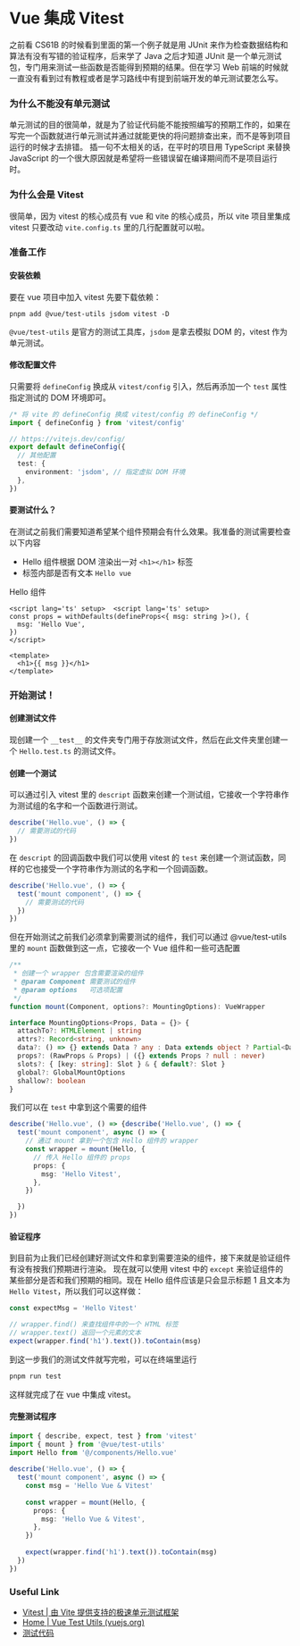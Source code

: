 # Vue 集成 Vitest


之前看 CS61B 的时候看到里面的第一个例子就是用 JUnit 来作为检查数据结构和算法有没有写错的验证程序，后来学了 Java 之后才知道 JUnit 是一个单元测试包，专门用来测试一些函数是否能得到预期的结果。但在学习 Web 前端的时候就一直没有看到过有教程或者是学习路线中有提到前端开发的单元测试要怎么写。
### 为什么不能没有单元测试
单元测试的目的很简单，就是为了验证代码能不能按照编写的预期工作的，如果在写完一个函数就进行单元测试并通过就能更快的将问题排查出来，而不是等到项目运行的时候才去排错。
插一句不太相关的话，在平时的项目用 TypeScript 来替换 JavaScript 的一个很大原因就是希望将一些错误留在编译期间而不是项目运行时。
### 为什么会是 Vitest
很简单，因为 vitest 的核心成员有 vue 和 vite 的核心成员，所以 vite 项目里集成 vitest 只要改动 `vite.config.ts` 里的几行配置就可以啦。
### 准备工作
#### 安装依赖
要在 vue 项目中加入 vitest 先要下载依赖：
```
pnpm add @vue/test-utils jsdom vitest -D
```
`@vue/test-utils` 是官方的测试工具库，`jsdom` 是拿去模拟 DOM 的，vitest 作为单元测试。

#### 修改配置文件
只需要将 `defineConfig` 换成从 `vitest/config` 引入，然后再添加一个 `test` 属性指定测试的 DOM 环境即可。
```ts
/* 将 vite 的 defineConfig 换成 vitest/config 的 defineConfig */
import { defineConfig } from 'vitest/config'

// https://vitejs.dev/config/  
export default defineConfig({  
  // 其他配置
  test: {  
    environment: 'jsdom', // 指定虚拟 DOM 环境
  },  
})
```
#### 要测试什么？
在测试之前我们需要知道希望某个组件预期会有什么效果。我准备的测试需要检查以下内容
- Hello 组件根据 DOM 渲染出一对 `<h1></h1>` 标签
- 标签内部是否有文本 `Hello vue`

Hello 组件
```vue
<script lang='ts' setup>  <script lang='ts' setup>  
const props = withDefaults(defineProps<{ msg: string }>(), {  
  msg: 'Hello Vue',  
})  
</script>  
  
<template>  
  <h1>{{ msg }}</h1>  
</template>  
```
### 开始测试！
#### 创建测试文件
现创建一个 `__test__` 的文件夹专门用于存放测试文件，然后在此文件夹里创建一个 `Hello.test.ts` 的测试文件。
#### 创建一个测试
可以通过引入 vitest 里的 `descript` 函数来创建一个测试组，它接收一个字符串作为测试组的名字和一个函数进行测试。
```typescript
describe('Hello.vue', () => {
  // 需要测试的代码
})
```
在 `descript` 的回调函数中我们可以使用 vitest 的 `test` 来创建一个测试函数，同样的它也接受一个字符串作为测试的名字和一个回调函数。
```ts
describe('Hello.vue', () => {
  test('mount component', () => {
    // 需要测试的代码
  })
})
```
但在开始测试之前我们必须拿到需要测试的组件，我们可以通过 @vue/test-utils 里的 `mount` 函数做到这一点，它接收一个 Vue 组件和一些可选配置
```ts
/**  
 * 创建一个 wrapper 包含需要渲染的组件
 * @param Component 需要测试的组件  
 * @param options   可选项配置  
 */
function mount(Component, options?: MountingOptions): VueWrapper

interface MountingOptions<Props, Data = {}> {
  attachTo?: HTMLElement | string
  attrs?: Record<string, unknown>
  data?: () => {} extends Data ? any : Data extends object ? Partial<Data> : any
  props?: (RawProps & Props) | ({} extends Props ? null : never)
  slots?: { [key: string]: Slot } & { default?: Slot }
  global?: GlobalMountOptions
  shallow?: boolean
}
```
我们可以在 `test` 中拿到这个需要的组件
```ts
describe('Hello.vue', () => {describe('Hello.vue', () => {
  test('mount component', async () => {
	// 通过 mount 拿到一个包含 Hello 组件的 wrapper
    const wrapper = mount(Hello, {
      // 传入 Hello 组件的 props
      props: { 
        msg: 'Hello Vitest',
      },
    })

  })
})
```
#### 验证程序
到目前为止我们已经创建好测试文件和拿到需要渲染的组件，接下来就是验证组件有没有按我们预期进行渲染。
现在就可以使用 vitest 中的 `except` 来验证组件的某些部分是否和我们预期的相同。现在 Hello 组件应该是只会显示标题 1 且文本为 `Hello Vitest`，所以我们可以这样做：
```ts
const expectMsg = 'Hello Vitest'

// wrapper.find() 来查找组件中的一个 HTML 标签
// wrapper.text() 返回一个元素的文本
expect(wrapper.find('h1').text()).toContain(msg)
```
到这一步我们的测试文件就写完啦，可以在终端里运行
```bash
pnpm run test
```
这样就完成了在 vue 中集成 vitest。
#### 完整测试程序
```ts
import { describe, expect, test } from 'vitest'  
import { mount } from '@vue/test-utils'  
import Hello from '@/components/Hello.vue'  
  
describe('Hello.vue', () => {  
  test('mount component', async () => {  
    const msg = 'Hello Vue & Vitest'  
  
    const wrapper = mount(Hello, {  
      props: {  
        msg: 'Hello Vue & Vitest',  
      },  
    })  
  
    expect(wrapper.find('h1').text()).toContain(msg)  
  })  
})
```

### Useful Link
- [Vitest | 由 Vite 提供支持的极速单元测试框架](https://cn.vitest.dev/)
- [Home | Vue Test Utils (vuejs.org)](https://test-utils.vuejs.org/)
- [测试代码]( https://github.com/zheng-shugan/vue-starter )
